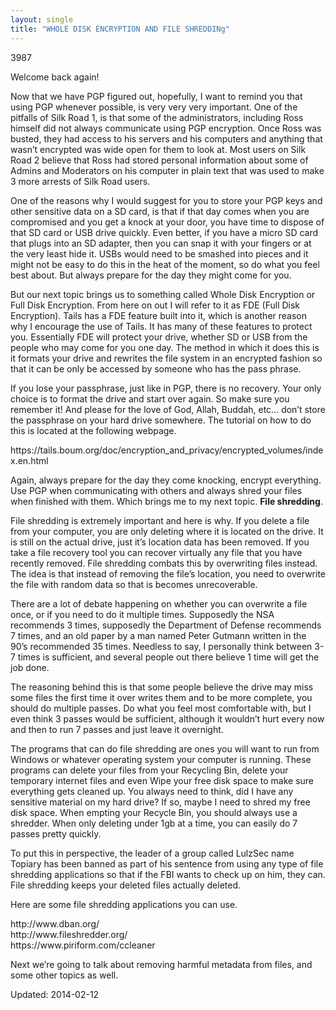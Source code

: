 ```yaml
---
layout: single
title: "WHOLE DISK ENCRYPTION AND FILE SHREDDINg"
---
```

3987


<p>Welcome back again!</p>
<p>Now that we have PGP figured out, hopefully, I want to remind you that using PGP whenever possible, is very very very important. One of the pitfalls of Silk Road 1, is that some of the administrators, including Ross himself did not always communicate using PGP encryption. Once Ross was busted, they had access to his servers and his computers and anything that wasn&#8217;t encrypted was wide open for them to look at. Most users on Silk Road 2 believe that Ross had stored personal information about some of Admins and Moderators on his computer in plain text that was used to make 3 more arrests of Silk Road users.</p>
<p>One of the reasons why I would suggest for you to store your PGP keys and other sensitive data on a SD card, is that if that day comes when you are compromised and you get a knock at your door, you have time to dispose of that SD card or USB drive quickly. Even better, if you have a micro SD card that plugs into an SD adapter, then you can snap it with your fingers or at the very least hide it. USBs would need to be smashed into pieces and it might not be easy to do this in the heat of the moment, so do what you feel best about. But always prepare for the day they might come for you.</p>
<p>But our next topic brings us to something called Whole Disk Encryption or Full Disk Encryption. From here on out I will refer to it as FDE (Full Disk Encryption). Tails has a FDE feature built into it, which is another reason why I encourage the use of Tails. It has many of these features to protect you. Essentially FDE will protect your drive, whether SD or USB from the people who may come for you one day. The method in which it does this is it formats your drive and rewrites the file system in an encrypted fashion so that it can be only be accessed by someone who has the pass phrase.</p>
<p>If you lose your passphrase, just like in PGP, there is no recovery. Your only choice is to format the drive and start over again. So make sure you remember it! And please for the love of God, Allah, Buddah, etc&#8230; don&#8217;t store the passphrase on your hard drive somewhere. The tutorial on how to do this is located at the following webpage.</p>
<p>https://tails.boum.org/doc/encryption_and_privacy/encrypted_volumes/index.en.html</p>
<p>Again, always prepare for the day they come knocking, encrypt everything. Use PGP when communicating with others and always shred your files when finished with them. Which brings me to my next topic. <strong>File shredding</strong>.</p>
<p>File shredding is extremely important and here is why. If you delete a file from your computer, you are only deleting where it is located on the drive. It is still on the actual drive, just it&#8217;s location data has been removed. If you take a file recovery tool you can recover virtually any file that you have recently removed. File shredding combats this by overwriting files instead. The idea is that instead of removing the file&#8217;s location, you need to overwrite the file with random data so that is becomes unrecoverable.</p>
<p>There are a lot of debate happening on whether you can overwrite a file once, or if you need to do it multiple times. Supposedly the NSA recommends 3 times, supposedly the Department of Defense recommends 7 times, and an old paper by a man named Peter Gutmann written in the 90&#8217;s recommended 35 times. Needless to say, I personally think between 3-7 times is sufficient, and several people out there believe 1 time will get the job done.</p>
<p>The reasoning behind this is that some people believe the drive may miss some files the first time it over writes them and to be more complete, you should do multiple passes. Do what you feel most comfortable with, but I even think 3 passes would be sufficient, although it wouldn&#8217;t hurt every now and then to run 7 passes and just leave it overnight.</p>
<p>The programs that can do file shredding are ones you will want to run from Windows or whatever operating system your computer is running. These programs can delete your files from your Recycling Bin, delete your temporary internet files and even Wipe your free disk space to make sure everything gets cleaned up. You always need to think, did I have any sensitive material on my hard drive? If so, maybe I need to shred my free disk space. When empting your Recycle Bin, you should always use a shredder. When only deleting under 1gb at a time, you can easily do 7 passes pretty quickly.</p>
<p>To put this in perspective, the leader of a group called LulzSec name Topiary has been banned as part of his sentence from using any type of file shredding applications so that if the FBI wants to check up on him, they can. File shredding keeps your deleted files actually deleted.</p>
<p>Here are some file shredding applications you can use.</p>
<p>http://www.dban.org/<br/>
http://www.fileshredder.org/<br/>
https://www.piriform.com/ccleaner</p>
<p>Next we&#8217;re going to talk about removing harmful metadata from files, and some other topics as well.</p>

Updated: 2014-02-12

